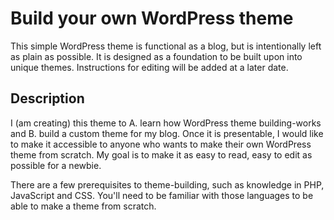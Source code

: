 # Build your own WordPress theme

This simple WordPress theme is functional as a blog, but is intentionally left as plain as possible. It is designed as a foundation to be built upon into unique themes. Instructions for editing will be added at a later date.

## Description

I (am creating) this theme to A. learn how WordPress theme building-works and B. build a custom theme for my blog. Once it is presentable, I would like to make it accessible to anyone who wants to make their own WordPress theme from scratch. My goal is to make it as easy to read, easy to edit as possible for a newbie.

There are a few prerequisites to theme-building, such as knowledge in PHP, JavaScript and CSS. You'll need to be familiar with those languages to be able to make a theme from scratch.